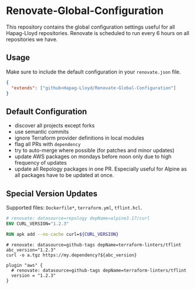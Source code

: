# Renovate-Global-Configuration

This repository contains the global configuration settings useful for all Hapag-Lloyd repositories. Renovate is
scheduled to run every 6 hours on all repositories we have.

## Usage

Make sure to include the default configuration in your `renovate.json` file.

```json
{
  "extends": ["github>Hapag-Lloyd/Renovate-Global-Configuration"]
}
```

## Default Configuration

- discover all projects except forks
- use semantic commits
- ignore Terraform provider definitions in local modules
- flag all PRs with `dependency`
- try to auto-merge where possible (for patches and minor updates)
- update AWS packages on mondays before noon only due to high frequency of updates
- update all Repology packages in one PR. Especially useful for Alpine as all packages have to be updated at once.

## Special Version Updates

Supported files: `Dockerfile*`, `terraform.yml`, `tflint.hcl`.

```dockerfile
# renovate: datasource=repology depName=alpine3.17/curl
ENV CURL_VERSION="1.2.3"

RUN apk add --no-cache curl=${CURL_VERSION}
```

```shell
# renovate: datasource=github-tags depName=terraform-linters/tflint
abc_version="1.2.3"
curl -o a.tgz https://my.dependency?${abc_version}
```

```hcl
plugin "aws" {
  # renovate: datasource=github-tags depName=terraform-linters/tflint
  version = "1.2.3"
}
```
